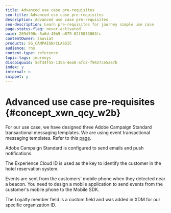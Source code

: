 ```yaml
---
title: Advanced use case pre-requisites
seo-title: Advanced use case pre-requisites
description: Advanced use case pre-requisites
seo-description: Learn pre-requisites for journey simple use case
page-status-flag: never-activated
uuid: 269d590c-5a6d-40b9-a879-02f5033863fc
contentOwner: sauviat
products: SG_CAMPAIGN/CLASSIC
audience: rns
content-type: reference
topic-tags: journeys
discoiquuid: 5df34f55-135a-4ea8-afc2-f9427ce5ae7b
index: y
internal: n
snippet: y
---
```


# Advanced use case pre-requisites {#concept_xwn_qcy_w2b}

For our use case, we have designed three Adobe Campaign Standard transactional messaging templates. We are using event transactional messaging templates. Refer to this [page](https://helpx.adobe.com/campaign/standard/channels/using/about-transactional-messaging.html).

Adobe Campaign Standard is configured to send emails and push notifications.

The Experience Cloud ID is used as the key to identify the customer in the hotel reservation system.

Events are sent from the customers' mobile phone when they detected near a beacon. You need to design a mobile application to send events from the customer's mobile phone to the Mobile SDK.

The Loyalty member field is a custom field and was added in XDM for our specific organization ID.

